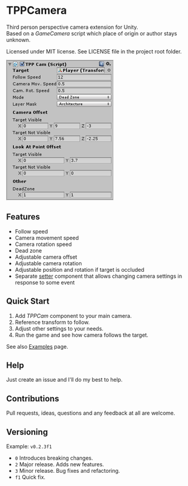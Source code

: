 # TPPCamera

Third person perspective camera extension for Unity.   
Based on a *GameCamera* script which place of origin or author stays unknown.

Licensed under MIT license. See LICENSE file in the project root folder.

![TPPCamera](/Resources/cover_screenshot.png?raw=true)

Features
-----

* Follow speed
* Camera movement speed
* Camera rotation speed
* Dead zone
* Adjustable camera offset
* Adjustable camera rotation
* Adjustable position and rotation if target is occluded
* Separate [setter](https://github.com/bartlomiejwolk/tppcamera/wiki/Documentation#tppcamsetter) component that allows changing camera settings in response to some event

Quick Start
------------

1. Add *TPPCam* component to your main camera.
2. Reference transform to follow.
3. Adjust other settings to your needs.
4. Run the game and see how camera follows the target.

See also [Examples](https://github.com/bartlomiejwolk/tppcamera/wiki/Examples) page.

Help
-----

Just create an issue and I'll do my best to help.

Contributions
------------

Pull requests, ideas, questions and any feedback at all are welcome.

Versioning
----------

Example: `v0.2.3f1`

- `0` Introduces breaking changes.
- `2` Major release. Adds new features.
- `3` Minor release. Bug fixes and refactoring.
- `f1` Quick fix.
